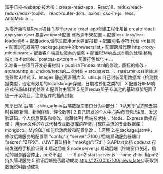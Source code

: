 知乎日报-webapp
  技术栈：create-react-app、React18、redux/react-redux/redux-toolkit、
  react-router-dom、axios、css-in-js、less、AntdMobile ...


从零开始构建React项目
    1.基于create-react-app创建工程化项目
         create-react-app
         yarn eject 暴露webpack配置
          修改脚手架配置
            + 配置less: less/less-loader@8
            + 配置axios,请求失败用antd弹窗报错
            + 配置别名 @符 代替 src目录
            + 配置浏览器兼容 package.json中的browserslist
            + 配置跨域代理 http-proxy-middleware
            + 配置客户端启动服务的信息
            + 配置REM响应式布局的处理(移动端): lib-flexible、postcss-pxtorem
            + 配置打包优化
            + ...    
    2.准备一些项目开发必备材料
        + publish下index.html的修改，图标的修改
        + src/api/http.js :对axios/fetch的二次封装
        + src/assets:
          1、reset.min.css清除浏览器默认样式
          2、images 静态资源图片
          3、utils.js 自己封装常用数据库（检测数据类型，设定有效期的localstorage存储，日期格式化之类的）
    3.配置好REM响应式布局&&样式处理
    4.配置路由管理
    5.配置redux架子
    6.其他的基础框架配置
    7.逐一开发项目，注意组件的抽离封装

知乎日报-后端：zhihu_admin
  后端数据库借口分为两部分：
    1.从知乎官方辣去实时数据[新闻、新闻详情、评论数等]
    2.自己研发的个人中心系统[登陆/注册、发送验证码、个人信息获取和修改、收藏体系]
  后端技术栈：
    Node、Express
    数据存储：
    用json文件的方式代替专业数据库的存储。[现在主流的专业数据库：mongodb、MySQL]
  如何启动后段和配置修改：
    1.环境
    2.在package.json中，修改后端服务的配置项
        "config":{
            "server":7100,//后端启动服务器端口
            "secret":"ZFPX"，//JWT算法相关
            "maxAge":"7d"
        }
    3.API.txt文档
        code.txt 存储发送的手机验证码
    4.启动后端
        $ node server.js 启动后端（终端窗口关闭，启动的服务器会停止，pm2不会）
        ---
        $ pm2 start server.js --name zhihu 用pm2持久管理服务
    5.验证后端是否启动成功
        http://127.0.0.1:7100/news_latest 获取到数据说明启动成功